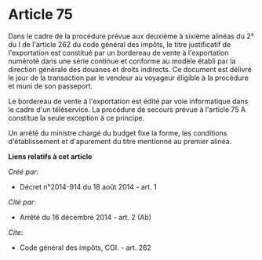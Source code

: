 # Article 75

Dans le cadre de la procédure prévue aux deuxième à sixième alinéas du 2° du I de l'article 262 du code général des impôts,
le titre justificatif de l'exportation est constitué par un bordereau de vente à l'exportation numéroté dans une série
continue et conforme au modèle établi par la direction générale des douanes et droits indirects. Ce document est délivré le
jour de la transaction par le vendeur au voyageur éligible à la procédure et muni de son passeport. 

Le bordereau de vente à l'exportation est édité par voie informatique dans le cadre d'un téléservice. La procédure de secours
prévue à l'article 75 A constitue la seule exception à ce principe. 

Un arrêté du ministre chargé du budget fixe la forme, les conditions d'établissement et d'apurement du titre mentionné au
premier alinéa.

**Liens relatifs à cet article**

_Créé par_:

  - Décret n°2014-914 du 18 août 2014 - art. 1

_Cité par_:

  - Arrêté du 16 décembre 2014 - art. 2 (Ab)

_Cite_:

  - Code général des impôts, CGI. - art. 262
